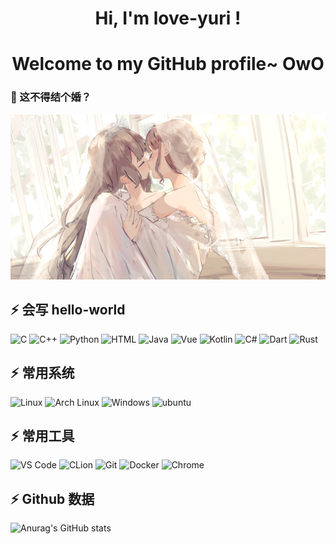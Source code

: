 

<h1 align="center" href = "https://yuri2078.github.io/">Hi, I'm <a>love-yuri</a> !</h1>
<h1 align="center">Welcome to my GitHub profile~ OwO</h1>

### 👋 这不得结个婚？

<!--你好，这里是yuri2078

- 🔭 目前正在地球上大学
- 🌱 目前正在学习 Java、socket编程、Apollo
- 💬 
- 📫 QQ: 2078170658
- 😄 
- ⚡ 任何组织
- 插图来源 https://twitter.com/benevolels

-->



![](./yuri.png)



## ⚡ 会写 hello-world

<div>
    <img src="https://img.shields.io/badge/C-00599C?style=for-the-badge&logo=c&logoColor=white" alt="C"/>
    <img src="https://img.shields.io/badge/c++-%2300599C.svg?style=for-the-badge&logo=c%2B%2B&logoColor=white" alt="C++"/>
    <img src="https://img.shields.io/badge/python-3670A0?style=for-the-badge&logo=python&logoColor=ffdd54" alt="Python"/>
    <img src="https://img.shields.io/badge/-HTML-E34F26?style=for-the-badge&logo=html5&logoColor=white" alt="HTML"/>
    <img src="https://img.shields.io/badge/Java-007396?style=for-the-badge&logo=java&logoColor=white" alt="Java"/>
    <img src="https://img.shields.io/badge/Vue-4FC08D?style=for-the-badge&logo=vue.js&logoColor=white" alt="Vue"/> 
    <img src="https://img.shields.io/badge/Kotlin-7F52FF?style=for-the-badge&logo=kotlin&logoColor=white" alt="Kotlin"/> 
    <img src="https://img.shields.io/badge/C%23-239120?style=for-the-badge&logo=csharp&logoColor=white" alt="C#" />
    <img src="https://img.shields.io/badge/Dart-0175C2?style=for-the-badge&logo=dart&logoColor=white" alt="Dart" />
    <img src="https://img.shields.io/badge/Rust-000000?style=for-the-badge&logo=rust&logoColor=white" alt="Rust" />
</div>


## ⚡ 常用系统

<div>
    <img src="https://img.shields.io/badge/Linux-FCC624?style=for-the-badge&logo=linux&logoColor=black" alt="Linux"/>
    <img src="https://img.shields.io/badge/Arch_Linux-1793D1?style=for-the-badge&logo=arch-linux&logoColor=white" alt="Arch Linux"/>
  	<img src="https://img.shields.io/badge/-Windows-2088FF?style=for-the-badge&logo=windows&logoColor=white" alt="Windows"/>
  	<img src="https://img.shields.io/badge/-Ubuntu-E95420?style=for-the-badge&logo=ubuntu&logoColor=white" alt="ubuntu" /> 
</div>


## ⚡ 常用工具

<div>
    <img src="https://img.shields.io/badge/-VS%20Code-007ACC?style=for-the-badge&logo=visual%20studio%20code&logoColor=white" alt="VS Code"/>
    <img src="https://img.shields.io/badge/CLion-007ACC?style=for-the-badge&logo=clion&logoColor=white" alt="CLion"/>
    <img src="https://img.shields.io/badge/-Git-E37400?style=for-the-badge&logo=git&logoColor=white" alt="Git"/>
    <img src="https://img.shields.io/badge/-Docker-2496ED?style=for-the-badge&logo=docker&logoColor=white" alt="Docker"/>
    <img src="https://img.shields.io/badge/Chrome-4285F4?style=for-the-badge&logo=google-chrome&logoColor=white" alt="Chrome"/>
</div>


## ⚡ Github 数据

<div>
    <img src="https://github-readme-stats.vercel.app/api?username=love-yuri&show_icons=true&theme=radical" alt="Anurag's GitHub stats"/>
</div>

